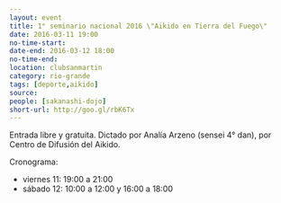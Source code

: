 ```yaml
---
layout: event 
title: 1° seminario nacional 2016 \"Aikido en Tierra del Fuego\"
date: 2016-03-11 19:00
no-time-start: 
date-end: 2016-03-12 18:00
no-time-end: 
location: clubsanmartin
category: rio-grande
tags: [deporte,aikido]
source: 
people: [sakanashi-dojo]
short-url: http://goo.gl/rbK6Tx
---
```


Entrada libre y gratuita. Dictado por Analía Arzeno (sensei 4° dan), por Centro de Difusión del Aikido.

Cronograma:

- viernes 11: 19:00 a 21:00
- sábado 12: 10:00 a 12:00 y 16:00 a 18:00